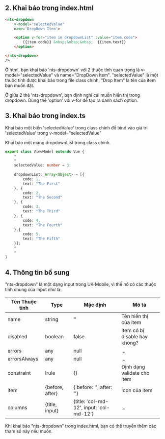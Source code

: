 ## 2. Khai báo trong index.html

```html
<nts-dropdown
    v-model="selectedValue"
    name='DropDown Item'>

    <option v-for="item in dropdownList" :value="item.code">
        {{item.code}} &nbsp;&nbsp;&nbsp;  {{item.text}}
    </option>

</nts-dropdown>
/>
```

Ở html, bạn khai báo 'nts-dropdown' với 2 thuộc tính quan trọng là v-model="selectedValue" và name="DropDown Item".
"selectedValue" là một thuộc tính được khai báo trong file class chính, "Drop Item" là tên của item bạn muốn đặt.  
      
Ở giữa 2 thẻ 'nts-dropdown', bạn định nghĩ cái muốn hiển thị trong dropdown.
Dùng thẻ 'option' với v-for để tạo ra danh sách option.

## 3. Khai báo trong index.ts

Khai báo một biến 'selectedValue' trong class chính để bind vào giá trị 'selectedValue' trong v-model="selectedValue"   

Khai báo một mảng dropdownList trong class chính.

```ts
export class ViewModel extends Vue {
    *
    *
    selectedValue: number = 3;
    
    dropdownList: Array<Object> = [{
        code: 1,
        text: "The First"
    }, {
        code: 2,
        text: "The Second"
    }, {
        code: 3,
        text: "The Third"
    }, {
        code: 4,
        text: "The Fourth"
    },{
        code: 5,
        text: "The Fifth"
    }];
    *
    *
}
```
## 4. Thông tin bổ sung

"nts-dropdown" là một dạng input trong UK-Mobile, vì thế nó có các thuộc tính chung của Input như là: 

| Tên Thuộc tính| Type | Mặc định | Mô tả |
| --------------|------| -------- | ------|
| name | string | '' | Tên hiển thị của item |
| disabled | boolean | false | Item có bị disable hay không? |
| errors | any | null | ... |
| errorsAlways | any | null | ... |
| constraint | Irule | {} | Định dạng validate cho item |
| item | {before, after} | { before: '', after: ''} | Icon của item |
| columns | {title, input} | {title: 'col-md-12', input: 'col-md-12'} | ... |

Khi khai báo "nts-dropdown" trong index.html, bạn có thể truyền thêm các tham số này nếu muốn.  

